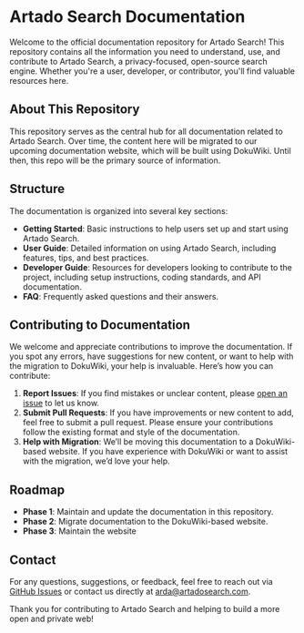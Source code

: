 # Artado Search Documentation

Welcome to the official documentation repository for Artado Search! This repository contains all the information you need to understand, use, and contribute to Artado Search, a privacy-focused, open-source search engine. Whether you're a user, developer, or contributor, you'll find valuable resources here.

## About This Repository

This repository serves as the central hub for all documentation related to Artado Search. Over time, the content here will be migrated to our upcoming documentation website, which will be built using DokuWiki. Until then, this repo will be the primary source of information.

## Structure

The documentation is organized into several key sections:

- **Getting Started**: Basic instructions to help users set up and start using Artado Search.
- **User Guide**: Detailed information on using Artado Search, including features, tips, and best practices.
- **Developer Guide**: Resources for developers looking to contribute to the project, including setup instructions, coding standards, and API documentation.
- **FAQ**: Frequently asked questions and their answers.

## Contributing to Documentation

We welcome and appreciate contributions to improve the documentation. If you spot any errors, have suggestions for new content, or want to help with the migration to DokuWiki, your help is invaluable. Here’s how you can contribute:

1. **Report Issues**: If you find mistakes or unclear content, please [open an issue](https://github.com/Artado-Project/artadosearch/issues) to let us know.
2. **Submit Pull Requests**: If you have improvements or new content to add, feel free to submit a pull request. Please ensure your contributions follow the existing format and style of the documentation.
3. **Help with Migration**: We’ll be moving this documentation to a DokuWiki-based website. If you have experience with DokuWiki or want to assist with the migration, we’d love your help.

## Roadmap

- **Phase 1**: Maintain and update the documentation in this repository.
- **Phase 2**: Migrate documentation to the DokuWiki-based website.
- **Phase 3**: Maintain the website

## Contact

For any questions, suggestions, or feedback, feel free to reach out via [GitHub Issues](https://github.com/Artado-Project/artadosearch-docs/issues) or contact us directly at [arda@artadosearch.com](mailto:arda@artadosearch.com).

Thank you for contributing to Artado Search and helping to build a more open and private web!
